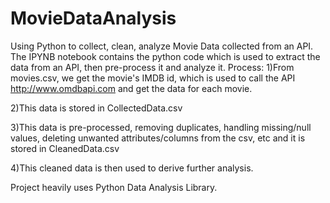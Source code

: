 # MovieDataAnalysis
Using Python to collect, clean, analyze Movie Data collected from an API.
The IPYNB notebook contains the python code which is used to extract the data from an API, then pre-process it and analyze it.
Process:
1)From movies.csv, we get the movie's IMDB id, which is used to call the API http://www.omdbapi.com and get the data for each movie.

2)This data is stored in CollectedData.csv

3)This data is pre-processed, removing duplicates, handling missing/null values, deleting unwanted attributes/columns from the csv, etc and it is stored in CleanedData.csv

4)This cleaned data is then used to derive further analysis.

Project heavily uses Python Data Analysis Library.
